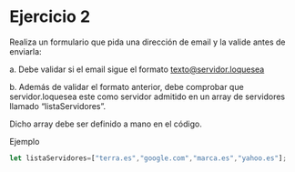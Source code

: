 # Ejercicio 2

Realiza un formulario que pida una dirección de email y la valide antes de enviarla:

a. Debe validar si el email sigue el formato <texto@servidor.loquesea>

b. Además de validar el formato anterior, debe comprobar que servidor.loquesea este como servidor admitido en un array de servidores llamado “listaServidores”.

Dicho array debe ser definido a mano en el código.

Ejemplo

```js
let listaServidores=["terra.es","google.com","marca.es","yahoo.es"];
```

